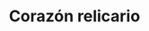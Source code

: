 ---
title: Corazón relicario
date: 
draft: false

# descripcion
description : Corazón relicario

materials: Plata 925

color: Plateado

dimensions: 1,6cm x 2cm

code: 02-14-0235

type: "Dijes"

categories: []

price: $3.710,00

price_eftvo: $3.150,00

# Images
# first image will be shown in the product page
images:
  # - image: "images/path_to_image"
  # La ubicacion de las imagenes es imagenes/Dijes/Dijes.Plata/02-14-0235-corazon-relicario
  - image: "./images/dijes/plata/02-14-0235-corazon-relicario.JPG"
---